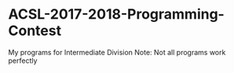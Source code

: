 # ACSL-2017-2018-Programming-Contest
My programs for Intermediate Division
Note: Not all programs work perfectly
